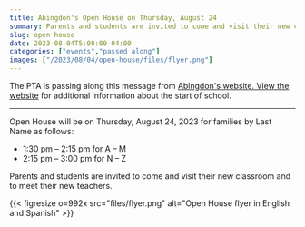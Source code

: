 ```yaml
--- 
title: Abingdon's Open House on Thursday, August 24
summary: Parents and students are invited to come and visit their new classroom and to meet their new teachers.
slug: open house
date: 2023-08-04T5:00:00-04:00
categories: ["events","passed along"]
images: ["/2023/08/04/open-house/files/flyer.png"]
---
```


The PTA is passing along this message from [Abingdon's website. View the website](https://abingdon.apsva.us/post/2023-2024-class-assignments-and-school-year-information/) for additional information about the start of school.

---

Open House will be on Thursday, August 24, 2023 for families by Last Name as follows:
- 1:30 pm – 2:15 pm for A – M
- 2:15 pm – 3:00 pm for N – Z

Parents and students are invited to come and visit their new classroom and to meet their new teachers.

{{< figresize o=992x src="files/flyer.png" alt="Open House flyer in English and Spanish" >}}